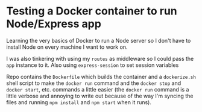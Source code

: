 # Testing a Docker container to run Node/Express app
Learning the very basics of Docker to run a Node server so I don't have to install Node on every machine I want to work on.

I was also tinkering with using my `routes` as middleware so I could pass the `app` instance to it. Also using `express-session` to set session variables


Repo contains the `Dockerfile` which builds the container and a `dockerize.sh` shell script to make the `docker run` command and the `docker stop` and `docker start`, etc. commands a little easier (the `docker run` command is a little verbose and annoying to write out because of the way I'm syncing the files and running `npm install` and `npm start` when it runs).
